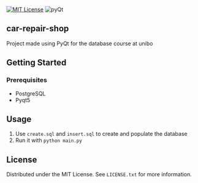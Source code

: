 
[![MIT License][license-shield]][license-url] ![pyQt][pyQt]

  <h2>car-repair-shop</h2>
  <p> Project made using PyQt for the database course at unibo </p> 

<!-- GETTING STARTED -->

## Getting Started

### Prerequisites

* PostgreSQL
* Pyqt5

<!-- USAGE EXAMPLES -->
## Usage

1. Use `create.sql` and `insert.sql` to create and populate the database
2. Run it with `python main.py`

<!-- LICENSE -->
## License

Distributed under the MIT License. See `LICENSE.txt` for more information.




<!-- MARKDOWN LINKS & IMAGES -->
<!-- https://www.markdownguide.org/basic-syntax/#reference-style-links -->
[pyQt]: https://img.shields.io/badge/pyQt-555555?style=for-the-badge&logo=qt&logoColor=#50f030
[pyqt-url]: https://www.qt.io/
[license-shield]: https://img.shields.io/github/license/othneildrew/Best-README-Template.svg?style=for-the-badge
[license-url]: https://github.com/othneildrew/Best-README-Template/blob/master/LICENSE.txt
